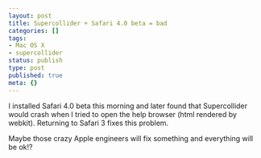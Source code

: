 ```yaml
---
layout: post
title: Supercollider + Safari 4.0 beta = bad
categories: []
tags:
- Mac OS X
- supercollider
status: publish
type: post
published: true
meta: {}
---
```


I installed Safari 4.0 beta this morning and later found that Supercollider would crash when I tried to open the help browser (html rendered by webkit). Returning to Safari 3 fixes this problem.



Maybe those crazy Apple engineers will fix something and everything will be ok!?
